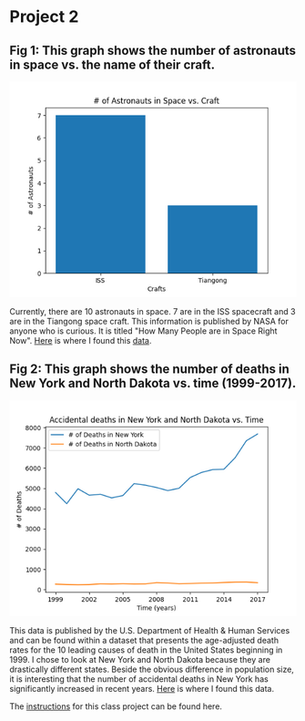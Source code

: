 # Project 2 

## Fig 1: This graph shows the number of astronauts in space vs. the name of their craft.
![graph of number of astronauts in space vs. the name of their craft](https://github.com/dwalker25/project2/blob/main/astros_plot.png)

Currently, there are 10 astronauts in space. 7 are in the ISS spacecraft and 3 are in the Tiangong space craft. This information is published by NASA for anyone who is curious. It is titled "How Many People are in Space Right Now". [Here](https://github.com/jdorfman/awesome-json-datasets) is where I found this [data](http://api.open-notify.org/astros.json).

## Fig 2: This graph shows the number of deaths in New York and North Dakota vs. time (1999-2017).
![graph of number of deaths in New York and North Dakota vs. time (1999-2017)](https://github.com/dwalker25/project2/blob/main/death_plots_causes.png)

This data is published by the U.S. Department of Health & Human Services and can be found within a dataset that presents the age-adjusted death rates for the 10 leading causes of death in the United States beginning in 1999. I chose to look at New York and North Dakota because they are drastically different states. Beside the obvious difference in population size, it is interesting that the number of accidental deaths in New York has significantly increased in recent years. [Here](https://catalog.data.gov/dataset/nchs-leading-causes-of-death-united-states) is where I found this data.

The [instructions](https://github.com/mikeizbicki/cmc-csci040/tree/2022fall/project_02) for this class project can be found here.
